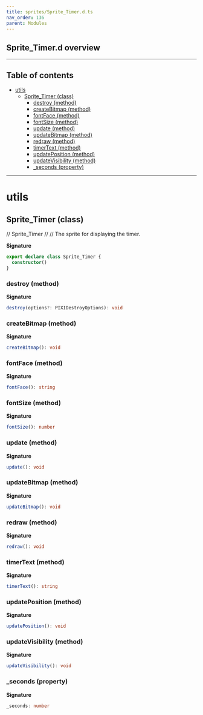 ```yaml
---
title: sprites/Sprite_Timer.d.ts
nav_order: 136
parent: Modules
---
```


## Sprite_Timer.d overview

---

<h2 class="text-delta">Table of contents</h2>

- [utils](#utils)
  - [Sprite_Timer (class)](#sprite_timer-class)
    - [destroy (method)](#destroy-method)
    - [createBitmap (method)](#createbitmap-method)
    - [fontFace (method)](#fontface-method)
    - [fontSize (method)](#fontsize-method)
    - [update (method)](#update-method)
    - [updateBitmap (method)](#updatebitmap-method)
    - [redraw (method)](#redraw-method)
    - [timerText (method)](#timertext-method)
    - [updatePosition (method)](#updateposition-method)
    - [updateVisibility (method)](#updatevisibility-method)
    - [\_seconds (property)](#_seconds-property)

---

# utils

## Sprite_Timer (class)

// Sprite_Timer
//
// The sprite for displaying the timer.

**Signature**

```ts
export declare class Sprite_Timer {
  constructor()
}
```

### destroy (method)

**Signature**

```ts
destroy(options?: PIXIDestroyOptions): void
```

### createBitmap (method)

**Signature**

```ts
createBitmap(): void
```

### fontFace (method)

**Signature**

```ts
fontFace(): string
```

### fontSize (method)

**Signature**

```ts
fontSize(): number
```

### update (method)

**Signature**

```ts
update(): void
```

### updateBitmap (method)

**Signature**

```ts
updateBitmap(): void
```

### redraw (method)

**Signature**

```ts
redraw(): void
```

### timerText (method)

**Signature**

```ts
timerText(): string
```

### updatePosition (method)

**Signature**

```ts
updatePosition(): void
```

### updateVisibility (method)

**Signature**

```ts
updateVisibility(): void
```

### \_seconds (property)

**Signature**

```ts
_seconds: number
```
